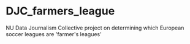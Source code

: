 # DJC_farmers_league
NU Data Journalism Collective project on determining which European soccer leagues are 'farmer's leagues'

